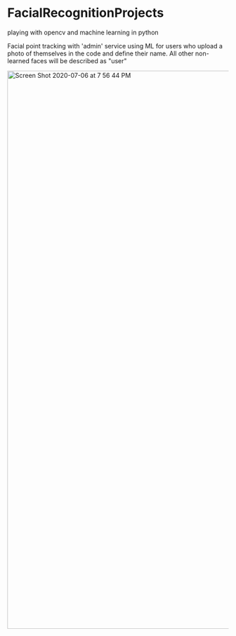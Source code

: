 # FacialRecognitionProjects
playing with opencv and machine learning in python


Facial point tracking with 'admin' service using ML for users who upload a photo of themselves in the code and define their name. All other non-learned faces will be described as "user"


<img width="1272" alt="Screen Shot 2020-07-06 at 7 56 44 PM" src="https://user-images.githubusercontent.com/46086020/87460100-efc93880-c5d1-11ea-8c7c-577ff604c7be.png">
